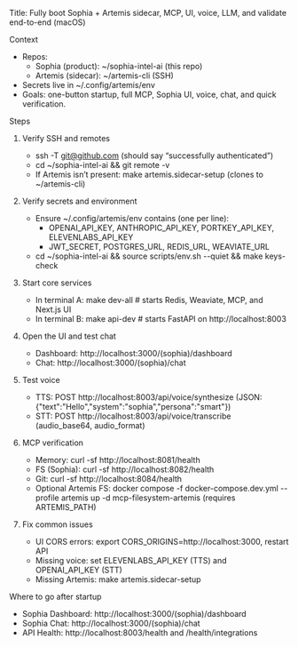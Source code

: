 Title: Fully boot Sophia + Artemis sidecar, MCP, UI, voice, LLM, and validate end-to-end (macOS)

Context
- Repos:
  - Sophia (product): ~/sophia-intel-ai (this repo)
  - Artemis (sidecar): ~/artemis-cli (SSH)
- Secrets live in ~/.config/artemis/env
- Goals: one-button startup, full MCP, Sophia UI, voice, chat, and quick verification.

Steps
1) Verify SSH and remotes
   - ssh -T git@github.com (should say “successfully authenticated”)
   - cd ~/sophia-intel-ai && git remote -v
   - If Artemis isn’t present: make artemis.sidecar-setup (clones to ~/artemis-cli)

2) Verify secrets and environment
   - Ensure ~/.config/artemis/env contains (one per line):
     - OPENAI_API_KEY, ANTHROPIC_API_KEY, PORTKEY_API_KEY, ELEVENLABS_API_KEY
     - JWT_SECRET, POSTGRES_URL, REDIS_URL, WEAVIATE_URL
   - cd ~/sophia-intel-ai && source scripts/env.sh --quiet && make keys-check

3) Start core services
   - In terminal A: make dev-all   # starts Redis, Weaviate, MCP, and Next.js UI
   - In terminal B: make api-dev   # starts FastAPI on http://localhost:8003

4) Open the UI and test chat
   - Dashboard: http://localhost:3000/(sophia)/dashboard
   - Chat:      http://localhost:3000/(sophia)/chat

5) Test voice
   - TTS: POST http://localhost:8003/api/voice/synthesize (JSON: {"text":"Hello","system":"sophia","persona":"smart"})
   - STT: POST http://localhost:8003/api/voice/transcribe (audio_base64, audio_format)

6) MCP verification
   - Memory:  curl -sf http://localhost:8081/health
   - FS (Sophia): curl -sf http://localhost:8082/health
   - Git:     curl -sf http://localhost:8084/health
   - Optional Artemis FS: docker compose -f docker-compose.dev.yml --profile artemis up -d mcp-filesystem-artemis (requires ARTEMIS_PATH)

7) Fix common issues
   - UI CORS errors: export CORS_ORIGINS=http://localhost:3000, restart API
   - Missing voice: set ELEVENLABS_API_KEY (TTS) and OPENAI_API_KEY (STT)
   - Missing Artemis: make artemis.sidecar-setup

Where to go after startup
- Sophia Dashboard: http://localhost:3000/(sophia)/dashboard
- Sophia Chat: http://localhost:3000/(sophia)/chat
- API Health: http://localhost:8003/health and /health/integrations

